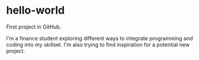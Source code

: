 # hello-world
First project in GitHub.

I'm a finance student exploring different ways to integrate programming and coding into my skillset. I'm also trying to find inspiration for a potential new project.
